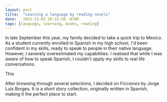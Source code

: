 ```yaml
---
layout: post
title:  "Learning a language by reading novels"
date:   2023-12-03 10:32:50 -0700
tags: [language, learning, books, reading]
---
```


In late September this year, my family decided to take a quick trip to Mexico. As a student currently enrolled in Spanish in my high school, I'd been confident in my skills, ready to speak to people in their native language. However, I severely overestimated my capabilities. I realised that while I was _aware_ of how to speak Spanish, I couldn't _apply_ my skills to real life conversations.

This 

After browsing through several selections, I decided on _Ficciones_ by Jorge Luis Borges. It is a short story collection, originally written in Spanish, making it the perfect place to start.